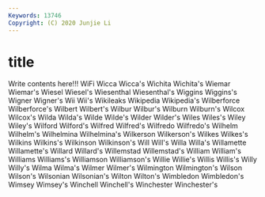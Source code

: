 ```yaml
---
Keywords: 13746
Copyright: (C) 2020 Junjie Li
---
```


# title

Write contents here!!!
WiFi
Wicca 
Wicca's 
Wichita 
Wichita's 
Wiemar 
Wiemar's 
Wiesel 
Wiesel's 
Wiesenthal 
Wiesenthal's
Wiggins 
Wiggins's 
Wigner 
Wigner's 
Wii 
Wii's 
Wikileaks 
Wikipedia 
Wikipedia's 
Wilberforce
Wilberforce's 
Wilbert 
Wilbert's 
Wilbur 
Wilbur's 
Wilburn 
Wilburn's 
Wilcox 
Wilcox's 
Wilda
Wilda's 
Wilde 
Wilde's 
Wilder 
Wilder's 
Wiles 
Wiles's 
Wiley 
Wiley's 
Wilford
Wilford's 
Wilfred 
Wilfred's 
Wilfredo 
Wilfredo's 
Wilhelm 
Wilhelm's 
Wilhelmina 
Wilhelmina's 
Wilkerson
Wilkerson's 
Wilkes 
Wilkes's 
Wilkins 
Wilkins's 
Wilkinson 
Wilkinson's 
Will 
Will's 
Willa
Willa's 
Willamette 
Willamette's 
Willard 
Willard's 
Willemstad 
Willemstad's 
William 
William's 
Williams
Williams's 
Williamson 
Williamson's 
Willie 
Willie's 
Willis 
Willis's 
Willy 
Willy's 
Wilma
Wilma's 
Wilmer 
Wilmer's 
Wilmington 
Wilmington's 
Wilson 
Wilson's 
Wilsonian 
Wilsonian's 
Wilton
Wilton's 
Wimbledon 
Wimbledon's 
Wimsey 
Wimsey's 
Winchell 
Winchell's 
Winchester 
Winchester's 

